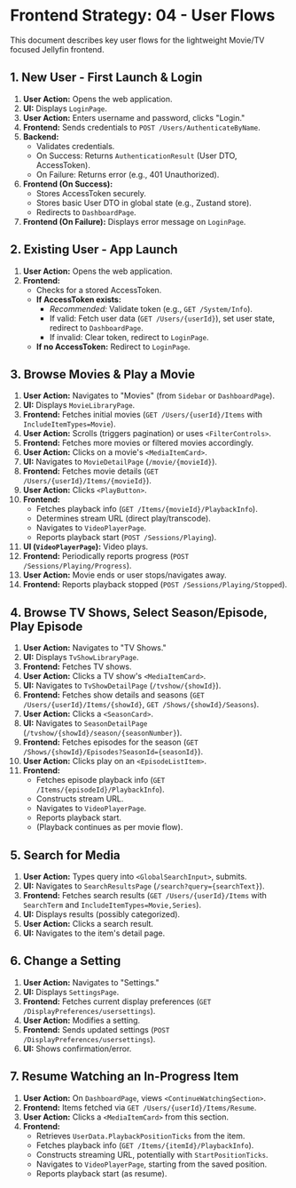 # Frontend Strategy: 04 - User Flows

This document describes key user flows for the lightweight Movie/TV focused Jellyfin frontend.

## 1. New User - First Launch & Login

1.  **User Action:** Opens the web application.
2.  **UI:** Displays `LoginPage`.
3.  **User Action:** Enters username and password, clicks "Login."
4.  **Frontend:** Sends credentials to `POST /Users/AuthenticateByName`.
5.  **Backend:**
    *   Validates credentials.
    *   On Success: Returns `AuthenticationResult` (User DTO, AccessToken).
    *   On Failure: Returns error (e.g., 401 Unauthorized).
6.  **Frontend (On Success):**
    *   Stores AccessToken securely.
    *   Stores basic User DTO in global state (e.g., Zustand store).
    *   Redirects to `DashboardPage`.
7.  **Frontend (On Failure):** Displays error message on `LoginPage`.

## 2. Existing User - App Launch

1.  **User Action:** Opens the web application.
2.  **Frontend:**
    *   Checks for a stored AccessToken.
    *   **If AccessToken exists:**
        *   *Recommended:* Validate token (e.g., `GET /System/Info`).
        *   If valid: Fetch user data (`GET /Users/{userId}`), set user state, redirect to `DashboardPage`.
        *   If invalid: Clear token, redirect to `LoginPage`.
    *   **If no AccessToken:** Redirect to `LoginPage`.

## 3. Browse Movies & Play a Movie

1.  **User Action:** Navigates to "Movies" (from `Sidebar` or `DashboardPage`).
2.  **UI:** Displays `MovieLibraryPage`.
3.  **Frontend:** Fetches initial movies (`GET /Users/{userId}/Items` with `IncludeItemTypes=Movie`).
4.  **User Action:** Scrolls (triggers pagination) or uses `<FilterControls>`.
5.  **Frontend:** Fetches more movies or filtered movies accordingly.
6.  **User Action:** Clicks on a movie's `<MediaItemCard>`.
7.  **UI:** Navigates to `MovieDetailPage` (`/movie/{movieId}`).
8.  **Frontend:** Fetches movie details (`GET /Users/{userId}/Items/{movieId}`).
9.  **User Action:** Clicks `<PlayButton>`.
10. **Frontend:**
    *   Fetches playback info (`GET /Items/{movieId}/PlaybackInfo`).
    *   Determines stream URL (direct play/transcode).
    *   Navigates to `VideoPlayerPage`.
    *   Reports playback start (`POST /Sessions/Playing`).
11. **UI (`VideoPlayerPage`):** Video plays.
12. **Frontend:** Periodically reports progress (`POST /Sessions/Playing/Progress`).
13. **User Action:** Movie ends or user stops/navigates away.
14. **Frontend:** Reports playback stopped (`POST /Sessions/Playing/Stopped`).

## 4. Browse TV Shows, Select Season/Episode, Play Episode

1.  **User Action:** Navigates to "TV Shows."
2.  **UI:** Displays `TvShowLibraryPage`.
3.  **Frontend:** Fetches TV shows.
4.  **User Action:** Clicks a TV show's `<MediaItemCard>`.
5.  **UI:** Navigates to `TvShowDetailPage` (`/tvshow/{showId}`).
6.  **Frontend:** Fetches show details and seasons (`GET /Users/{userId}/Items/{showId}`, `GET /Shows/{showId}/Seasons`).
7.  **User Action:** Clicks a `<SeasonCard>`.
8.  **UI:** Navigates to `SeasonDetailPage` (`/tvshow/{showId}/season/{seasonNumber}`).
9.  **Frontend:** Fetches episodes for the season (`GET /Shows/{showId}/Episodes?SeasonId={seasonId}`).
10. **User Action:** Clicks play on an `<EpisodeListItem>`.
11. **Frontend:**
    *   Fetches episode playback info (`GET /Items/{episodeId}/PlaybackInfo`).
    *   Constructs stream URL.
    *   Navigates to `VideoPlayerPage`.
    *   Reports playback start.
    *   (Playback continues as per movie flow).

## 5. Search for Media

1.  **User Action:** Types query into `<GlobalSearchInput>`, submits.
2.  **UI:** Navigates to `SearchResultsPage` (`/search?query={searchText}`).
3.  **Frontend:** Fetches search results (`GET /Users/{userId}/Items` with `SearchTerm` and `IncludeItemTypes=Movie,Series`).
4.  **UI:** Displays results (possibly categorized).
5.  **User Action:** Clicks a search result.
6.  **UI:** Navigates to the item's detail page.

## 6. Change a Setting

1.  **User Action:** Navigates to "Settings."
2.  **UI:** Displays `SettingsPage`.
3.  **Frontend:** Fetches current display preferences (`GET /DisplayPreferences/usersettings`).
4.  **User Action:** Modifies a setting.
5.  **Frontend:** Sends updated settings (`POST /DisplayPreferences/usersettings`).
6.  **UI:** Shows confirmation/error.

## 7. Resume Watching an In-Progress Item

1.  **User Action:** On `DashboardPage`, views `<ContinueWatchingSection>`.
2.  **Frontend:** Items fetched via `GET /Users/{userId}/Items/Resume`.
3.  **User Action:** Clicks a `<MediaItemCard>` from this section.
4.  **Frontend:**
    *   Retrieves `UserData.PlaybackPositionTicks` from the item.
    *   Fetches playback info (`GET /Items/{itemId}/PlaybackInfo`).
    *   Constructs streaming URL, potentially with `StartPositionTicks`.
    *   Navigates to `VideoPlayerPage`, starting from the saved position.
    *   Reports playback start (as resume).
